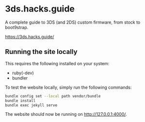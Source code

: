 # 3ds.hacks.guide

A complete guide to 3DS (and 2DS) custom firmware, from stock to boot9strap.

https://3ds.hacks.guide/

## Running the site locally

This requires the following installed on your system:
- ruby(-dev)
- bundler

To test the website locally, simply run the following commands:

```sh
bundle config set --local path vendor/bundle
bundle install
bundle exec jekyll serve
```

The website should now be running on http://127.0.0.1:4000/.
